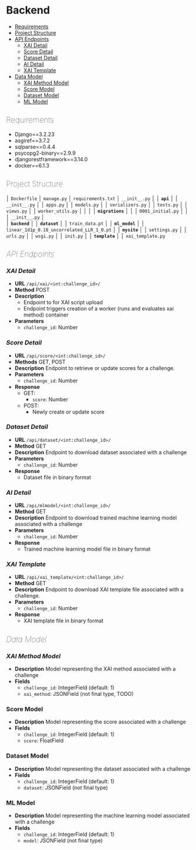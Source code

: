 <style>
  h2 {
    font-weight: 100; /* Adjust the value to achieve the desired level of lightness */
  }
</style>

# Backend

- [Requirements](#requirements)
- [Project Structure](#project-structure)
- [API Endpoints](#api-endpoints)
  - [XAI Detail](#xai-detail)
  - [Score Detail](#score-detail)
  - [Dataset Detail](#dataset-detail)
  - [AI Detail](#ai-detail)
  - [XAI Template](#xai-template)
- [Data Model](#data-model)
  - [XAI Method Model](#xai-method-model)
  - [Score Model](#score-model)
  - [Dataset Model](#dataset-model)
  - [ML Model](#ml-model)

<h2>Requirements</h2>

- Django==3.2.23 
- asgiref==3.7.2
- sqlparse==0.4.4
- psycopg2-binary==2.9.9
- djangorestframework==3.14.0
- docker==6.1.3

## Project Structure
│ `Dockerfile`
│ `manage.py`
│ `requirements.txt`
│ `__init__.py`
│
│ **``api``**
│ │ `__init__.py`
│ │ `apps.py`
│ │ `models.py`
│ │ `serializers.py`
│ │ `tests.py`
│ │ `views.py`
│ │ `worker_utils.py`
│ │
│ │ **``migrations``**
│ │ │ `0001_initial.py`
│ │ │ `__init__.py`
│  
│ **``backend``**
│
│ **``dataset``**
│ │ `train_data.pt`
│
│ **``ml_model``**
│ │ `linear_1d1p_0.18_uncorrelated_LLR_1_0.pt`
│
│ **``mysite``**
│ │ `settings.py`
│ │ `urls.py`
│ │ `wsgi.py`
│ │ `init.py`
│
│ **``template``**
│ │ `xai_template.py`

## *API Endpoints*

### *XAI Detail*

- **URL** `/api/xai/<int:challenge_id>/`
- **Method** POST
- **Description** 
  - Endpoint to for XAI script upload
  - Endpoint triggers creation of a worker (runs and evaluates xai method) container 
- **Parameters**
  - `challenge_id`: Number


### *Score Detail*

- **URL** `/api/score/<int:challenge_id>/`
- **Methods** GET, POST
- **Description** Endpoint to retrieve or update scores for a challenge.
- **Parameters**
  - `challenge_id`: Number
- **Response** 
  - GET:
    - `score`: Number
  - POST:
    - Newly create or update score

### *Dataset Detail*

- **URL** `/api/dataset/<int:challenge_id>/`
- **Method** GET
- **Description** Endpoint to download dataset associated with a challenge
- **Parameters**
  - `challenge_id`: Number
- **Response** 
  - Dataset file in binary format

### *AI Detail*

- **URL** `/api/mlmodel/<int:challenge_id>/`
- **Method** GET
- **Description** Endpoint to download trained machine learning model associated with a challenge
- **Parameters**
  - `challenge_id`: Number
- **Response** 
  - Trained machine learning model file in binary format

### *XAI Template*

- **URL** `/api/xai_template/<int:challenge_id>/`
- **Method** GET
- **Description** Endpoint to download XAI template file associated with a challenge.
- **Parameters**
  - `challenge_id`: Number
- **Response** 
  - XAI template file in binary format

## *Data Model*

### *XAI Method Model*
- **Description** Model representing the XAI  method associated with a challenge
- **Fields**
  - `challenge_id`: IntegerField (default: 1)
  - `xai_method`: JSONField (not final type, TODO)



### Score Model
- **Description** Model representing the score associated with a challenge 
- **Fields**
  - `challenge_id`: IntegerField (default: 1)
  - `score`: FloatField

### Dataset Model
- **Description** Model representing the dataset associated with a challenge
- **Fields**
  - `challenge_id`: IntegerField (default: 1)
  - `dataset`: JSONField (not final type)

### ML Model
- **Description** Model representing the machine learning model associated with a challenge
- **Fields**
  - `challenge_id`: IntegerField (default: 1)
  - `model`: JSONField (not final type)
